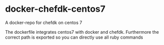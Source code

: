 # docker-chefdk-centos7
A docker-repo for chefdk on centos 7  

The dockerfile integrates centos7 with docker and chefdk. Furthermore the correct path is exported so you can directly use all ruby commands
